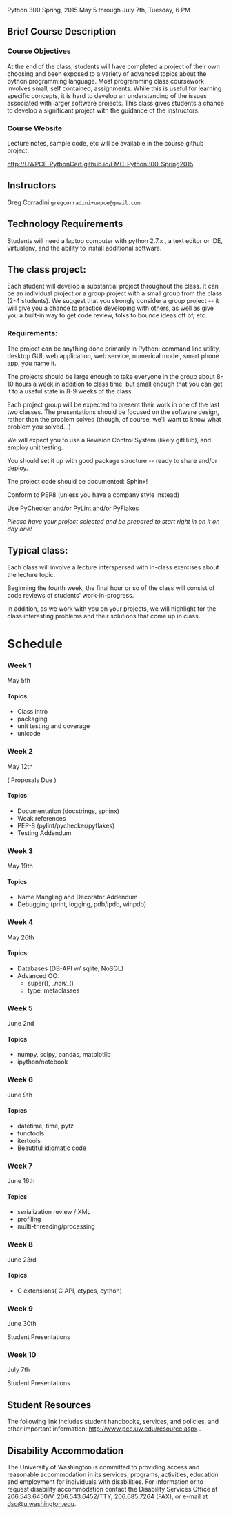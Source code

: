 Python 300
Spring, 2015
May 5 through July 7th, Tuesday, 6 PM

## Brief Course Description

### Course Objectives

At the end of the class, students will have completed a project of their own choosing and been exposed to a variety of advanced topics about the python programming language. Most programming class coursework involves small, self contained, assignments. While this is useful for learning specific concepts, it is hard to develop an understanding of the issues associated with larger software projects. This class gives students a chance to develop a significant project with the guidance of the instructors.

### Course Website
Lecture notes, sample code, etc will be available in the course github project:

http://UWPCE-PythonCert.github.io/EMC-Python300-Spring2015


## Instructors
Greg Corradini `gregcorradini+uwpce@gmail.com`

## Technology Requirements
Students will need a laptop computer with python 2.7.x , a text editor or IDE, virtualenv, and the ability to install additional software.

## The class project:

Each student will develop a substantial project throughout the class. It can be an individual project or a group project with a small group from the class (2-4 students). We suggest that you strongly consider a group project -- it will give you a chance to practice developing with others, as well as give you a built-in way to get code review, folks to bounce ideas off of, etc.

### Requirements:

The project can be anything done primarily in Python: command line utility, desktop GUI, web application, web service, numerical model, smart phone app, you name it.

The projects should be large enough to take everyone in the group about 8-10 hours a week in addition to class time, but small enough that you can get it to a useful state in 8-9 weeks of the class.

Each project group will be expected to present their work in one of the last two classes. The presentations should be focused on the software design, rather than the problem solved (though, of course, we'll want to know what problem you solved...)

We will expect you to use a Revision Control System (likely gitHub), and employ unit testing.

You should set it up with good package structure -- ready to share and/or deploy.

The project code should be documented: Sphinx!

Conform to PEP8 (unless you have a company style instead)

Use PyChecker and/or PyLint and/or PyFlakes

*Please have your project selected and be prepared to start right in on it on day one!*

## Typical class:

Each class will involve a lecture interspersed with in-class exercises about the lecture topic.

Beginning the fourth week, the final hour or so of the class will consist of code reviews of students' work-in-progress.

In addition, as we work with you on your projects, we will highlight for the class interesting problems and their solutions that come up in class.


# Schedule

### Week 1
May 5th

#### Topics
- Class intro
- packaging
- unit testing and coverage
- unicode


### Week 2
May 12th

( Proposals Due )
#### Topics
- Documentation (docstrings, sphinx)
- Weak references
- PEP-8 (pylint/pychecker/pyflakes)
- Testing Addendum


### Week 3
May 19th 

#### Topics
- Name Mangling and Decorator Addendum
- Debugging (print, logging, pdb/ipdb, winpdb)


### Week 4
May 26th

#### Topics
- Databases (DB-API w/ sqlite, NoSQL)
- Advanced OO:
  - super(), \__new__()
  - type, metaclasses


### Week 5
June 2nd

#### Topics
- numpy, scipy, pandas, matplotlib
- ipython/notebook


### Week 6
June 9th

#### Topics
- datetime, time, pytz
- functools
- itertools
- Beautiful idiomatic code


### Week 7
June 16th

#### Topics
- serialization review / XML
- profiling
- multi-threading/processing


### Week 8
June 23rd

#### Topics
- C extensions( C API, ctypes, cython)

### Week 9
June 30th

Student Presentations

### Week 10
July 7th

Student Presentations

## Student Resources
The following link includes student handbooks, services, and policies, and other important information: http://www.pce.uw.edu/resource.aspx .

## Disability Accommodation
The University of Washington is committed to providing access and reasonable accommodation in its services, programs, activities, education and employment for individuals with disabilities. For information or to request disability accommodation contact the Disability Services Office at 206.543.6450/V, 206.543.6452/TTY, 206.685.7264 (FAX), or e-mail at dso@u.washington.edu.
